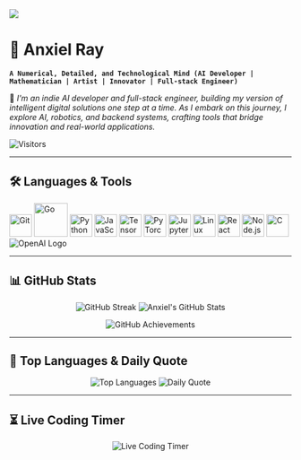 <img src="https://capsule-render.vercel.app/api?type=waving&color=gradient&height=100&section=header">

# 🧠 Anxiel Ray

**`A Numerical, Detailed, and Technological Mind (AI Developer | Mathematician | Artist | Innovator | Full-stack Engineer)`**

🚀 _I'm an indie AI developer and full-stack engineer, building my version of intelligent digital solutions one step at a time. As I embark on this journey, I explore AI, robotics, and backend systems, crafting tools that bridge innovation and real-world applications._

![Visitors](https://komarev.com/ghpvc/?username=anxielray&color=blue)

---

## **🛠 Languages & Tools**
<p align="left">
  <img src="https://cdn.jsdelivr.net/gh/devicons/devicon/icons/git/git-original.svg" alt="Git" width="40px" />
  <img src="https://upload.wikimedia.org/wikipedia/commons/0/05/Go_Logo_Blue.svg" alt="Go" width="60px" />
  <img src="https://upload.wikimedia.org/wikipedia/commons/c/c3/Python-logo-notext.svg" alt="Python" width="40px" />
  <img src="https://upload.wikimedia.org/wikipedia/commons/6/6a/JavaScript-logo.png" alt="JavaScript" width="40px" />
  <img src="https://upload.wikimedia.org/wikipedia/commons/2/2d/Tensorflow_logo.svg" alt="TensorFlow" width="40px" />
  <img src="https://upload.wikimedia.org/wikipedia/commons/1/10/PyTorch_logo_icon.svg" alt="PyTorch" width="40px" />
  <img src="https://upload.wikimedia.org/wikipedia/commons/3/38/Jupyter_logo.svg" alt="Jupyter" width="40px" />
  <img src="https://upload.wikimedia.org/wikipedia/commons/3/35/Tux.svg" alt="Linux" width="40px" />
  <img src="https://upload.wikimedia.org/wikipedia/commons/a/a7/React-icon.svg" alt="React" width="40px" />
  <img src="https://upload.wikimedia.org/wikipedia/commons/d/d9/Node.js_logo.svg" alt="Node.js" width="40px" />
  <img src="https://upload.wikimedia.org/wikipedia/commons/1/19/C_Logo.png" alt="C" width="40px" />
  <img src="https://img.shields.io/badge/OpenAI-1A1A1A?style=for-the-badge&logo=openai&logoColor=white" alt="OpenAI Logo" />
</p>

---

## **📊 GitHub Stats**
<p align="center">
  <img src="https://streak-stats.demolab.com?user=anxielray&theme=dark&hide_border=true&v=10" alt="GitHub Streak" />
  <img src="https://github-readme-stats.vercel.app/api?username=anxielray&theme=vision-friendly-dark&show_icons=true&v=10" alt="Anxiel's GitHub Stats" />
</p>

<p align="center">
  <img src="https://github-profile-trophy.vercel.app/?username=anxielray&theme=darkhub" alt="GitHub Achievements" />
</p>

---

## **📌 Top Languages & Daily Quote**
<p align="center">
  <img src="https://github-readme-stats.vercel.app/api/top-langs/?username=anxielray&layout=compact&theme=vision-friendly-dark" alt="Top Languages" />
  <img src="https://quotes-github-readme.vercel.app/api?type=horizontal&theme=radical" alt="Daily Quote" />
</p>

---

## **⏳ Live Coding Timer**
<p align="center">
  <img src="https://raw.githubusercontent.com/anxielray/anxielray/main/coding_timer.txt" alt="Live Coding Timer" />
</p>
